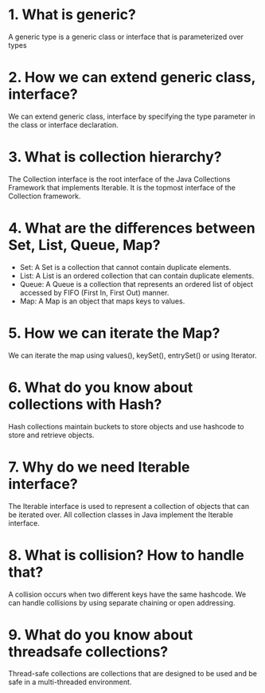 # 1. What is generic?
A generic type is a generic class or interface that is parameterized over types
# 2. How we can extend generic class, interface?
We can extend generic class, interface by specifying the type parameter in the class or interface declaration.
# 3. What is collection hierarchy?
The Collection interface is the root interface of the Java Collections Framework that implements Iterable. 
It is the topmost interface of the Collection framework.
# 4. What are the differences between Set, List, Queue, Map?
- Set: A Set is a collection that cannot contain duplicate elements.
- List: A List is an ordered collection that can contain duplicate elements.
- Queue: A Queue is a collection that represents an ordered list of object accessed by FIFO (First In, First Out) manner.
- Map: A Map is an object that maps keys to values.
# 5. How we can iterate the Map?
We can iterate the map using values(), keySet(), entrySet() or using Iterator.
# 6. What do you know about collections with Hash?
Hash collections maintain buckets to store objects and use hashcode to store and retrieve objects.
# 7. Why do we need Iterable interface?
The Iterable interface is used to represent a collection of objects that can be iterated over. 
All collection classes in Java implement the Iterable interface.
# 8. What is collision? How to handle that?
A collision occurs when two different keys have the same hashcode.
We can handle collisions by using separate chaining or open addressing.
# 9. What do you know about threadsafe collections?
Thread-safe collections are collections that are designed to be used and be safe in a multi-threaded environment.